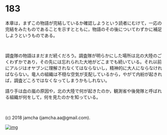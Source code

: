 # 183

本章は，まずこの物語が完結しているか確認しようという読者にむけて，一応の完結をみたものであることを示すとともに，物語のその後についてわずかに補足しようというものである。  

<br>  

調査隊の物語はまだまだ続くだろう。調査隊が明らかにした場所は北の大陸のごくわずかであり，その先には忘れられた大地がどこまでも続いている。それ以前にアルジはオヤブンに理解されなくてはならないし，精神的に大人にならなければならない。竜人の組織は不穏な空気が支配しているから，やがて内紛が起きれば，調査どころではなくなってしまうかもしれない。  

語り手は血の嵐の原因や，北の大陸で何が起きたのか，観測省や後発隊と呼ばれる組織が何をして，何を見たのかを知っている。  

<br>  
<br>  
(c) 2018 jamcha (jamcha.aa@gmail.com).  

[![img](http://i.creativecommons.org/l/by-nc-sa/4.0/88x31.png)](http://creativecommons.org/licenses/by-nc-sa/4.0/deed)
